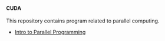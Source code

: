 #### __CUDA__
This repository contains program related to parallel computing.

* [Intro to Parallel Programming](https://www.youtube.com/watch?v=F620ommtjqk&list=PLGvfHSgImk4aweyWlhBXNF6XISY3um82_)
